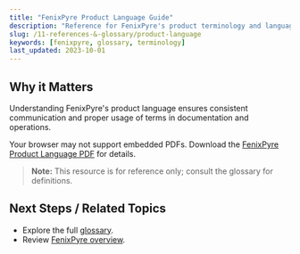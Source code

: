 ```yaml
---
title: "FenixPyre Product Language Guide"
description: "Reference for FenixPyre's product terminology and language resources."
slug: /11-references-&-glossary/product-language
keywords: [fenixpyre, glossary, terminology]
last_updated: 2023-10-01
---
```


## Why it Matters
Understanding FenixPyre's product language ensures consistent communication and proper usage of terms in documentation and operations.

Your browser may not support embedded PDFs. Download the [FenixPyre Product Language PDF](https://cdn.document360.io/020d5947-532e-4bc4-b091-0dbe6e5b5465/Images/Documentation/Anchor%E2%84%A2%20Product%20Language.pdf) for details.

<!-- VIDEO: ./media/11-references-&-glossary/product-language.mp4 | Alt: Overview of product language guide | Duration: 30s -->

> **Note:** This resource is for reference only; consult the glossary for definitions.

## Next Steps / Related Topics
- Explore the full [glossary](/11-references-&-glossary/index.md).
- Review [FenixPyre overview](/01-overview/index.md).